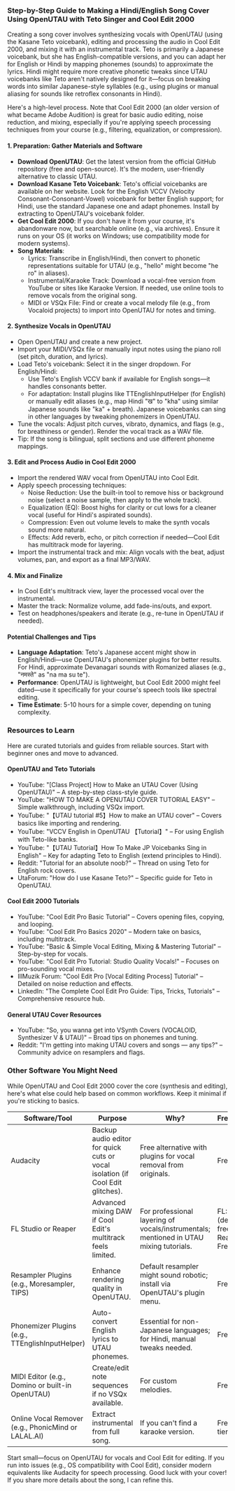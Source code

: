### Step-by-Step Guide to Making a Hindi/English Song Cover Using OpenUTAU with Teto Singer and Cool Edit 2000

Creating a song cover involves synthesizing vocals with OpenUTAU (using the Kasane Teto voicebank), editing and processing the audio in Cool Edit 2000, and mixing it with an instrumental track. Teto is primarily a Japanese voicebank, but she has English-compatible versions, and you can adapt her for English or Hindi by mapping phonemes (sounds) to approximate the lyrics. Hindi might require more creative phonetic tweaks since UTAU voicebanks like Teto aren't natively designed for it—focus on breaking words into similar Japanese-style syllables (e.g., using plugins or manual aliasing for sounds like retroflex consonants in Hindi).

Here's a high-level process. Note that Cool Edit 2000 (an older version of what became Adobe Audition) is great for basic audio editing, noise reduction, and mixing, especially if you're applying speech processing techniques from your course (e.g., filtering, equalization, or compression).

#### 1. **Preparation: Gather Materials and Software**
   - **Download OpenUTAU**: Get the latest version from the official GitHub repository (free and open-source). It's the modern, user-friendly alternative to classic UTAU.
   - **Download Kasane Teto Voicebank**: Teto's official voicebanks are available on her website. Look for the English VCCV (Velocity Consonant-Consonant-Vowel) voicebank for better English support; for Hindi, use the standard Japanese one and adapt phonemes. Install by extracting to OpenUTAU's voicebank folder.
   - **Get Cool Edit 2000**: If you don't have it from your course, it's abandonware now, but searchable online (e.g., via archives). Ensure it runs on your OS (it works on Windows; use compatibility mode for modern systems).
   - **Song Materials**:
     - Lyrics: Transcribe in English/Hindi, then convert to phonetic representations suitable for UTAU (e.g., "hello" might become "he ro" in aliases).
     - Instrumental/Karaoke Track: Download a vocal-free version from YouTube or sites like Karaoke Version. If needed, use online tools to remove vocals from the original song.
     - MIDI or VSQx File: Find or create a vocal melody file (e.g., from Vocaloid projects) to import into OpenUTAU for notes and timing.

#### 2. **Synthesize Vocals in OpenUTAU**
   - Open OpenUTAU and create a new project.
   - Import your MIDI/VSQx file or manually input notes using the piano roll (set pitch, duration, and lyrics).
   - Load Teto's voicebank: Select it in the singer dropdown. For English/Hindi:
     - Use Teto's English VCCV bank if available for English songs—it handles consonants better.
     - For adaptation: Install plugins like TTEnglishInputHelper (for English) or manually edit aliases (e.g., map Hindi "ख" to "kha" using similar Japanese sounds like "ka" + breath). Japanese voicebanks can sing in other languages by tweaking phonemizers in OpenUTAU.
   - Tune the vocals: Adjust pitch curves, vibrato, dynamics, and flags (e.g., for breathiness or gender). Render the vocal track as a WAV file.
   - Tip: If the song is bilingual, split sections and use different phoneme mappings.

#### 3. **Edit and Process Audio in Cool Edit 2000**
   - Import the rendered WAV vocal from OpenUTAU into Cool Edit.
   - Apply speech processing techniques:
     - Noise Reduction: Use the built-in tool to remove hiss or background noise (select a noise sample, then apply to the whole track).
     - Equalization (EQ): Boost highs for clarity or cut lows for a cleaner vocal (useful for Hindi's aspirated sounds).
     - Compression: Even out volume levels to make the synth vocals sound more natural.
     - Effects: Add reverb, echo, or pitch correction if needed—Cool Edit has multitrack mode for layering.
   - Import the instrumental track and mix: Align vocals with the beat, adjust volumes, pan, and export as a final MP3/WAV.

#### 4. **Mix and Finalize**
   - In Cool Edit's multitrack view, layer the processed vocal over the instrumental.
   - Master the track: Normalize volume, add fade-ins/outs, and export.
   - Test on headphones/speakers and iterate (e.g., re-tune in OpenUTAU if needed).

#### Potential Challenges and Tips
- **Language Adaptation**: Teto's Japanese accent might show in English/Hindi—use OpenUTAU's phonemizer plugins for better results. For Hindi, approximate Devanagari sounds with Romanized aliases (e.g., "नमस्ते" as "na ma su te").
- **Performance**: OpenUTAU is lightweight, but Cool Edit 2000 might feel dated—use it specifically for your course's speech tools like spectral editing.
- **Time Estimate**: 5-10 hours for a simple cover, depending on tuning complexity.

### Resources to Learn
Here are curated tutorials and guides from reliable sources. Start with beginner ones and move to advanced.

#### OpenUTAU and Teto Tutorials
- YouTube: "[Class Project] How to Make an UTAU Cover (Using OpenUTAU)" – A step-by-step class-style guide.
- YouTube: "HOW TO MAKE A OPENUTAU COVER TUTORIAL EASY" – Simple walkthrough, including VSQx import.
- YouTube: "【UTAU tutorial #5】How to make an UTAU cover" – Covers basics like importing and rendering.
- YouTube: "VCCV English in OpenUTAU 【Tutorial】" – For using English with Teto-like banks.
- YouTube: "【UTAU Tutorial】How To Make JP Voicebanks Sing in English" – Key for adapting Teto to English (extend principles to Hindi).
- Reddit: "Tutorial for an absolute noob?" – Thread on using Teto for English rock covers.
- UtaForum: "How do I use Kasane Teto?" – Specific guide for Teto in OpenUTAU.

#### Cool Edit 2000 Tutorials
- YouTube: "Cool Edit Pro Basic Tutorial" – Covers opening files, copying, and looping.
- YouTube: "Cool Edit Pro Basics 2020" – Modern take on basics, including multitrack.
- YouTube: "Basic & Simple Vocal Editing, Mixing & Mastering Tutorial" – Step-by-step for vocals.
- YouTube: "Cool Edit Pro Tutorial: Studio Quality Vocals!" – Focuses on pro-sounding vocal mixes.
- IllMuzik Forum: "Cool Edit Pro [Vocal Editing Process] Tutorial" – Detailed on noise reduction and effects.
- LinkedIn: "The Complete Cool Edit Pro Guide: Tips, Tricks, Tutorials" – Comprehensive resource hub.

#### General UTAU Cover Resources
- YouTube: "So, you wanna get into VSynth Covers (VOCALOID, Synthesizer V & UTAU)" – Broad tips on phonemes and tuning.
- Reddit: "I'm getting into making UTAU covers and songs — any tips?" – Community advice on resamplers and flags.

### Other Software You Might Need
While OpenUTAU and Cool Edit 2000 cover the core (synthesis and editing), here's what else could help based on common workflows. Keep it minimal if you're sticking to basics.

| Software/Tool | Purpose | Why? | Free/Paid |
|---------------|---------|------|-----------|
| Audacity | Backup audio editor for quick cuts or vocal isolation (if Cool Edit glitches). | Free alternative with plugins for vocal removal from originals. | Free |
| FL Studio or Reaper | Advanced mixing DAW if Cool Edit's multitrack feels limited. | For professional layering of vocals/instrumentals; mentioned in UTAU mixing tutorials. | FL: Paid (demo free); Reaper: Free trial |
| Resampler Plugins (e.g., Moresampler, TIPS) | Enhance rendering quality in OpenUTAU. | Default resampler might sound robotic; install via OpenUTAU's plugin menu. | Free |
| Phonemizer Plugins (e.g., TTEnglishInputHelper) | Auto-convert English lyrics to UTAU phonemes. | Essential for non-Japanese languages; for Hindi, manual tweaks needed. | Free |
| MIDI Editor (e.g., Domino or built-in OpenUTAU) | Create/edit note sequences if no VSQx available. | For custom melodies. | Free |
| Online Vocal Remover (e.g., PhonicMind or LALAL.AI) | Extract instrumental from full song. | If you can't find a karaoke version. | Free tier/Paid |

Start small—focus on OpenUTAU for vocals and Cool Edit for editing. If you run into issues (e.g., OS compatibility with Cool Edit), consider modern equivalents like Audacity for speech processing. Good luck with your cover! If you share more details about the song, I can refine this.